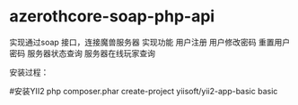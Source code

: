 # azerothcore-soap-php-api

实现通过soap 接口，连接魔兽服务器
实现功能
用户注册
用户修改密码
重置用户密码
服务器状态查询
服务器在线玩家查询

安装过程：

#安装YII2
php composer.phar create-project yiisoft/yii2-app-basic basic